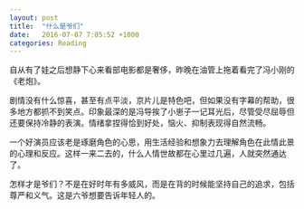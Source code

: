 ```yaml
---
layout: post
title:  "什么是爷们"
date:   2016-07-07 7:05:52 +1000
categories: Reading
---
```


自从有了娃之后想静下心来看部电影都是奢侈，昨晚在油管上拖着看完了冯小刚的《老炮》。

剧情没有什么惊喜，甚至有点平淡，京片儿是特色吧，但如果没有字幕的帮助，很多地方都抓不到笑点。印象最深的是冯导挨了小崽子一记耳光后，尽管受尽屈辱但还要保持冷静的表演。情绪拿捏得恰到好处，恼火、抑制表现得自然流畅。

一个好演员应该老是琢磨角色的心思，用生活经验和想象力去理解角色在此情此景的心理和反应。这样一来二去的，什么人情世故都在心里过几遍，人就突然通达了。

怎样才是爷们？不是在好时年有多威风，而是在背的时候能坚持自己的追求，包括尊严和义气。这是六爷想要告诉年轻人的。